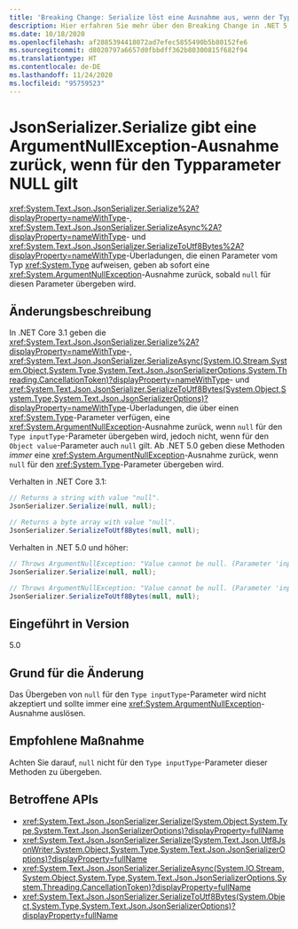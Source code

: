 ```yaml
---
title: 'Breaking Change: Serialize löst eine Ausnahme aus, wenn der Typparameter NULL ist.'
description: Hier erfahren Sie mehr über den Breaking Change in .NET 5.0, durch den die Serialisierungsmethoden für JsonSerialize, die einen Typparameter aufweisen, jetzt eine Ausnahme auslösen, wenn ein NULL-Wert für diesen Parameter übergeben wird.
ms.date: 10/18/2020
ms.openlocfilehash: af2885394418072ad7efec5855490b5b80152fe6
ms.sourcegitcommit: d8020797a6657d0fbbdff362b80300815f682f94
ms.translationtype: HT
ms.contentlocale: de-DE
ms.lasthandoff: 11/24/2020
ms.locfileid: "95759523"
---
```

# <a name="jsonserializerserialize-throws-argumentnullexception-when-type-parameter-is-null"></a>JsonSerializer.Serialize gibt eine ArgumentNullException-Ausnahme zurück, wenn für den Typparameter NULL gilt

<xref:System.Text.Json.JsonSerializer.Serialize%2A?displayProperty=nameWithType>-, <xref:System.Text.Json.JsonSerializer.SerializeAsync%2A?displayProperty=nameWithType>- und <xref:System.Text.Json.JsonSerializer.SerializeToUtf8Bytes%2A?displayProperty=nameWithType>-Überladungen, die einen Parameter vom Typ <xref:System.Type> aufweisen, geben ab sofort eine <xref:System.ArgumentNullException>-Ausnahme zurück, sobald `null` für diesen Parameter übergeben wird.

## <a name="change-description"></a>Änderungsbeschreibung

In .NET Core 3.1 geben die <xref:System.Text.Json.JsonSerializer.Serialize%2A?displayProperty=nameWithType>-, <xref:System.Text.Json.JsonSerializer.SerializeAsync(System.IO.Stream,System.Object,System.Type,System.Text.Json.JsonSerializerOptions,System.Threading.CancellationToken)?displayProperty=nameWithType>- und <xref:System.Text.Json.JsonSerializer.SerializeToUtf8Bytes(System.Object,System.Type,System.Text.Json.JsonSerializerOptions)?displayProperty=nameWithType>-Überladungen, die über einen <xref:System.Type>-Parameter verfügen, eine <xref:System.ArgumentNullException>-Ausnahme zurück, wenn `null` für den `Type inputType`-Parameter übergeben wird, jedoch nicht, wenn für den `Object value`-Parameter auch `null` gilt. Ab .NET 5.0 geben diese Methoden *immer* eine <xref:System.ArgumentNullException>-Ausnahme zurück, wenn `null` für den <xref:System.Type>-Parameter übergeben wird.

Verhalten in .NET Core 3.1:

```csharp
// Returns a string with value "null".
JsonSerializer.Serialize(null, null);

// Returns a byte array with value "null".
JsonSerializer.SerializeToUtf8Bytes(null, null);
```

Verhalten in .NET 5.0 und höher:

```csharp
// Throws ArgumentNullException: "Value cannot be null. (Parameter 'inputType')".
JsonSerializer.Serialize(null, null);

// Throws ArgumentNullException: "Value cannot be null. (Parameter 'inputType')".
JsonSerializer.SerializeToUtf8Bytes(null, null);
```

## <a name="version-introduced"></a>Eingeführt in Version

5.0

## <a name="reason-for-change"></a>Grund für die Änderung

Das Übergeben von `null` für den `Type inputType`-Parameter wird nicht akzeptiert und sollte immer eine <xref:System.ArgumentNullException>-Ausnahme auslösen.

## <a name="recommended-action"></a>Empfohlene Maßnahme

Achten Sie darauf, `null` nicht für den `Type inputType`-Parameter dieser Methoden zu übergeben.

## <a name="affected-apis"></a>Betroffene APIs

- <xref:System.Text.Json.JsonSerializer.Serialize(System.Object,System.Type,System.Text.Json.JsonSerializerOptions)?displayProperty=fullName>
- <xref:System.Text.Json.JsonSerializer.Serialize(System.Text.Json.Utf8JsonWriter,System.Object,System.Type,System.Text.Json.JsonSerializerOptions)?displayProperty=fullName>
- <xref:System.Text.Json.JsonSerializer.SerializeAsync(System.IO.Stream,System.Object,System.Type,System.Text.Json.JsonSerializerOptions,System.Threading.CancellationToken)?displayProperty=fullName>
- <xref:System.Text.Json.JsonSerializer.SerializeToUtf8Bytes(System.Object,System.Type,System.Text.Json.JsonSerializerOptions)?displayProperty=fullName>

<!--

### Affected APIs

- `M:System.Text.Json.JsonSerializer.Serialize(System.Object,System.Type,System.Text.Json.JsonSerializerOptions)`
- `M:System.Text.Json.JsonSerializer.Serialize(System.Text.Json.Utf8JsonWriter,System.Object,System.Type,System.Text.Json.JsonSerializerOptions)`
- `M:System.Text.Json.JsonSerializer.SerializeAsync(System.IO.Stream,System.Object,System.Type,System.Text.Json.JsonSerializerOptions,System.Threading.CancellationToken)`
- `M:System.Text.Json.JsonSerializer.SerializeToUtf8Bytes(System.Object,System.Type,System.Text.Json.JsonSerializerOptions)`

### Category

Serialization

-->
